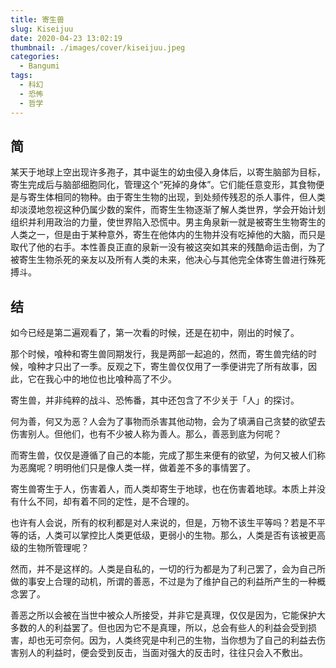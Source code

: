 ```yaml
---
title: 寄生兽
slug: Kiseijuu
date: 2020-04-23 13:02:19
thumbnail: ./images/cover/kiseijuu.jpeg
categories:
  - Bangumi
tags:
  - 科幻
  - 恐怖
  - 哲学
---
```


## 简

某天于地球上空出现许多孢子，其中诞生的幼虫侵入身体后，以寄生脑部为目标，寄生完成后与脑部细胞同化，管理这个“死掉的身体”。它们能任意变形，其食物便是与寄生体相同的物种。由于寄生生物的出现，到处频传残忍的杀人事件，但人类却淡漠地忽视这种仍属少数的案件，而寄生生物逐渐了解人类世界，学会开始计划组织并利用政治的力量，使世界陷入恐慌中。男主角泉新一就是被寄生生物寄生的人类之一，但是由于某种意外，寄生在他体内的生物并没有吃掉他的大脑，而只是取代了他的右手。本性善良正直的泉新一没有被这突如其来的残酷命运击倒，为了被寄生生物杀死的亲友以及所有人类的未来，他决心与其他完全体寄生兽进行殊死搏斗。

## 结

如今已经是第二遍观看了，第一次看的时候，还是在初中，刚出的时候了。

那个时候，喰种和寄生兽同期发行，我是两部一起追的，然而，寄生兽完结的时候，喰种才只出了一季。反观之下，寄生兽仅仅用了一季便讲完了所有故事，因此，它在我心中的地位也比喰种高了不少。

寄生兽，并非纯粹的战斗、恐怖番，其中还包含了不少关于「人」的探讨。

何为善，何又为恶？人会为了事物而杀害其他动物，会为了填满自己贪婪的欲望去伤害别人。但他们，也有不少被人称为善人。那么，善恶到底为何呢？

而寄生兽，仅仅是遵循了自己的本能，完成了那生来便有的欲望，为何又被人们称为恶魔呢？明明他们只是像人类一样，做着差不多的事情罢了。

寄生兽寄生于人，伤害着人，而人类却寄生于地球，也在伤害着地球。本质上并没有什么不同，却有着不同的定性，是不合理的。

也许有人会说，所有的权利都是对人来说的，但是，万物不该生平等吗？若是不平等的话，人类可以掌控比人类更低级，更弱小的生物。那么，人类是否有该被更高级的生物所管理呢？

然而，并不是这样的。人类是自私的，一切的行为都是为了利己罢了，会为自己所做的事安上合理的动机，所谓的善恶，不过是为了维护自己的利益所产生的一种概念罢了。

善恶之所以会被在当世中被众人所接受，并非它是真理，仅仅是因为，它能保护大多数的人的利益罢了。但也因为它不是真理，所以，总会有些人的利益会受到损害，却也无可奈何。因为，人类终究是中利己的生物，当你想为了自己的利益去伤害别人的利益时，便会受到反击，当面对强大的反击时，往往只会入不敷出。
